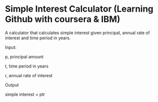 # Simple Interest Calculator (Learning Github with coursera & IBM)

A calculator that calculates simple interest given principal, annual rate of interest and time period in years.

Input:

p, principal amount

t, time period in years

r, annual rate of interest

Output

simple interest = ptr
